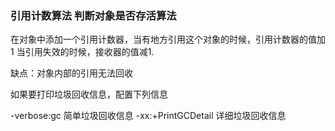 ### 引用计数算法 判断对象是否存活算法
    
   在对象中添加一个引用计数器，当有地方引用这个对象的时候，引用计数器的值加1
   当引用失效的时候，接收器的值减1.
 
 缺点：对象内部的引用无法回收
 
 如果要打印垃圾回收信息，配置下列信息
       
  -verbose:gc 简单垃圾回收信息
  -xx:+PrintGCDetail 详细垃圾回收信息
  
      
